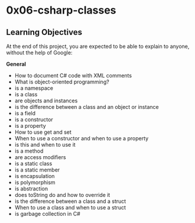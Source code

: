 # 0x06-csharp-classes

## Learning Objectives
At the end of this project, you are expected to be able to explain to anyone, without the help of Google:

**General**
- How to document C# code with XML comments
- What is object-oriented programming?
-  is a namespace
-  is a class
-  are objects and instances
-  is the difference between a class and an object or instance
-  is a field
-  is a constructor
-  is a property
- How to use get and set
- When to use a constructor and when to use a property
-  is this and when to use it
-  is a method
-  are access modifiers
-  is a static class
-  is a static member
-  is encapsulation
-  is polymorphism
-  is abstraction
-  does toString do and how to override it
-  is the difference between a class and a struct
- When to use a class and when to use a struct
-  is garbage collection in C#